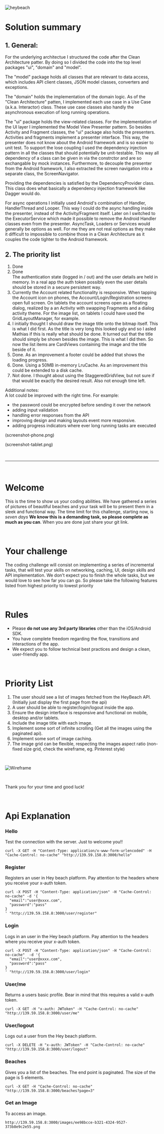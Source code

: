 ![heybeach](_assets/heybeach_header.png)

# Solution summary

## 1. General:

For the underlying architectue I structured the code after the Clean Architecture patter. By doing so I divided the code into the top level packages "ui", "domain" and "model".

The "model" package holds all classes that are relevant to data access, which includes API client classes, JSON model classes, converters and exceptions.

The "domain" holds the implementation of the domain logic. As of the "Clean Architecture" patten, I implemented each use case in a Use Case (a.k.a. Interactor) class. These use case classes also handly the asynchronous execution of long running operations.

The "ui" package holds the view-related classes. For the implementation of the UI layer I implemented the Model View Presenter pattern. So besides Activity and Fragment classes, the "ui" package also holds the presenters. Activities and fragments implement a presenter interface. This way, the presenter does not know about the Android framework and is so easier to unit test. To support the lose coupling I used the dependency injection pattern in all the classes that should potentially be unit-testable. This way all dependency of a class can be given in via the constrctor and are so exchangable by mock instances.
Furthermore, to decouple the presenter from the Android framework, I also extracted the screen navigation into a separate class, the ScreenNavigator.

Providing the dependencies is satisfied by the DependencyProvider class. This class does what basically a dependency injection framework like Dagger would do.

For async operations I initially used Android's combination of Handler, HandlerThread and Looper. This way I could do the async handling 
inside the presenter, instead of the Activity/Fragment itself. Later on I switched to the ExecutorService which made it possible to 
remove the Android Handler classes even from the presenter.
 AsyncTask, Loaders or Services would generally be options as well. For me they are not real options as they make it difficult to 
 impossible to combine those in a Clean Architecture as it couples the code tighter to the Android framework. 

## 2. The priority list

1. Done
2. Done
   <br>
   The authentication state (logged in / out) and the user details are held in memory. In a real app the auth token possibly even the 
   user details should be stored in a secure persistent way.
3. Currently the Account related functionality is responsive. When tapping the Account icon on phones, the Account/Login/Registration 
screens open full screen. On tablets the account screens open as a floating dialog, realized by a an Activity with swapping Fragments and a 
dialog activity theme. For the image list, on tablets I could have used the GridLayoutManager, for example.
4. I initially thought I should draw the image title onto the bitmap itself. This is what I did first. As the title is very long this 
looked ugly and so I asled Mathias if this is really what should be done. It turned out that the title should simply be shown besides the
 image. This is what I did then. So now the list items are CardViews containing the image and the title beside of it.
5. Done. As an improvement a footer could be added that shows the loading progress.
6. Done. Using a 50MB in-memory LruCache. As an improvement this could be extended to a disk cache.
7. Not done. I thought about using the StaggeredGridView, but not sure if that would be exactly the desired result. Also not enough time 
left.

Additional notes:
<br/>
A lot could be improved with the right time. For example:

- the password could be encrypted before sending it over the network
- adding input validation
- handling error responses from the API
- improving design and making layouts event more responsive.
- adding progress indicators where ever long running tasks are executed

(screenshot-phone.png)

(screenshot-tablet.png)

<br/>

<hr/>

<br>

# Welcome
This is the time to show us your coding abilities. We have gathered a series of pictures of beautiful beaches and your
task will be to present them in a sleek and functional way.
The time limit for this challenge, starting now, is _seven days_ **We know this is a demanding task,
so please complete as much as you can**. When you are done just share your git link.

<br>

# Your challenge
The coding challenge will consist on implementing a series of incremental tasks, that will test your skills on
networking, caching, UI, design skills and API implementation. We don't expect you to finish the whole tasks,
but we would love to see how far you can go. So please take the following features listed from highest priority to lowest priority

<br>

# Rules
- Please **do not use any 3rd party libraries** other than the iOS/Android SDK.
- You have complete freedom regarding the flow, transitions and interactions of the app.
- We expect you to follow technical best practices and design a clean, user-friendly app.
<br>

# Priority List
1. The user should see a list of images fetched from the HeyBeach API. (Initially just display the first page from the api)
2. A user should be able to register/login/logout inside the app.
3. Ensure the design interface is responsive and functional on mobile, desktop and/or tablets.
4. Include the image title with each image.
5. Implement some sort of infinite scrolling (Get all the images using the paginated api).
6. Implement some sort of image caching.
7. The image grid can be flexible, respecting the images aspect ratio (non-fixed size grid, check the wireframe, eg. Pinterest style)

<br>

![Wireframe](_assets/wireframe.png)

<br>

Thank you for your time and good luck!

<br>


# Api Explanation

### Hello

Test the connection with the server. Just to welcome you!!

```
curl -X GET -H "Content-Type: application/x-www-form-urlencoded" -H "Cache-Control: no-cache" "http://139.59.158.8:3000/hello"
```

### Register

Registers an user in Hey beach platform. Pay attention to the headers where you receive your x-auth token.

```
curl -X POST -H "Content-Type: application/json" -H "Cache-Control: no-cache" -d '{
  "email":"user@xxxx.com",
  "password":"pass"
}
' "http://139.59.158.8:3000/user/register"
```


### Login

Logs in an user in the Hey beach platform. Pay attention to the headers where you receive your x-auth token.

```
curl -X POST -H "Content-Type: application/json" -H "Cache-Control: no-cache"  -d '{
  "email":"user@xxxx.com",
  "password":"pass"
}
' "http://139.59.158.8:3000/user/login"
```

### User/me

Returns a users basic profile. Bear in mind that this requires a valid x-auth token.  

```
curl -X GET -H "x-auth: JWToken" -H "Cache-Control: no-cache" "http://139.59.158.8:3000/user/me"
```

### User/logout

Logs out a user from the Hey beach platform.

```
curl -X DELETE -H "x-auth: JWToken" -H "Cache-Control: no-cache" "http://139.59.158.8:3000/user/logout"
```

### Beaches

Gives you a list of the beaches. The end point is paginated. The size of the page is 5 elements.

```
curl -X GET -H "Cache-Control: no-cache" "http://139.59.158.8:3000/beaches?page=3"
```

### Get an Image

To access an image.

```
http://139.59.158.8:3000/images/ee98bcce-b321-4324-9527-373b8e9c2e55.png
```
